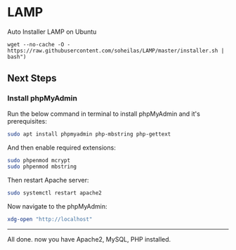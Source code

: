 # LAMP
Auto Installer LAMP on Ubuntu

```
wget --no-cache -O - https://raw.githubusercontent.com/soheilas/LAMP/master/installer.sh | bash")
```
## Next Steps

### Install phpMyAdmin

Run the below command in terminal to install phpMyAdmin and it's prerequisites:

```bash
sudo apt install phpmyadmin php-mbstring php-gettext
```

And then enable required extensions:

```bash
sudo phpenmod mcrypt
sudo phpenmod mbstring
```
Then restart Apache server:

```bash
sudo systemctl restart apache2
```

Now navigate to the phpMyAdmin:

```bash
xdg-open "http://localhost"
```

---

All done. now you have Apache2, MySQL, PHP installed.

